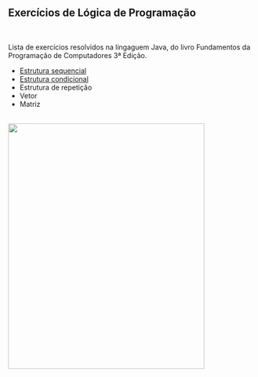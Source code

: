 <h2>Exercícios de Lógica de Programação</h2>
<br>
<p>Lista de exercícios resolvidos na lingaguem Java, do livro Fundamentos da Programação de Computadores 3ª Edição.
</p>
<ul>
  <li><a href="https://github.com/Richardeveloper/Exercicios-FPC/tree/master/src/estrutura/sequencial">Estrutura sequencial</a></li>
  <li><a href="https://github.com/Richardeveloper/Exercicios-FPC/tree/master/src/estrutura/condicional">Estrutura condicional</a></li>
  <li>Estrutura de repetição</li>
  <li>Vetor</li>
  <li>Matriz</li>
</ul>
<br>
<img class="align-items: center" src="https://images-na.ssl-images-amazon.com/images/I/81HITrV4GXL.jpg" height=500 width=400 >
